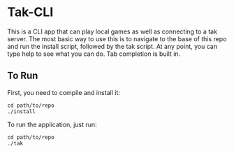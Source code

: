 Tak-CLI
=======

This is a CLI app that can play local games as well as connecting to a tak server.
The most basic way to use this is to navigate to the base of this repo and run the install script, followed by the tak script.
At any point, you can type help to see what you can do.
Tab completion is built in.

To Run
------

First, you need to compile and install it:

    cd path/to/repo
    ./install
    
To run the application, just run:

    cd path/to/repo
    ./tak
